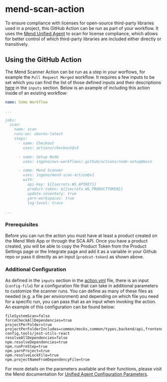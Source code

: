 # mend-scan-action

To ensure compliance with licenses for open-source third-party libraries used in a project, this GitHub Action can be run as part of your workflow. It uses the [Mend Unified Agent](https://docs.mend.io/bundle/unified_agent/page/overview_of_the_unified_agent.html) to scan for license compliance, which allows for better control of which third-party libraries are included either directly or transitively.

## Using the GitHub Action

The Mend Scanner Action can be run as a step in your worflows, for example the `Pull Request Merged` workflow. It requires a few inputs to be set which you can find the list of those defined inputs and their descriptions [here](./action.yml) in the `inputs` section. Below is an axample of including this action inside of an existing workflow:

```yml
name: Some Workflow

...

jobs:
  scan:
    name: scan
    runs-on: ubuntu-latest
    steps:
      - name: Checkout
        uses: actions/checkout@v3

      - name: Setup Node
        uses: ingeno/aws-workflows/.github/actions/node-setup@main

      - name: Mend Scanner
        uses: ingeno/mend-scan-action@v1
        with:
          api-key: ${{secrets.WS_APIKEY}}
          product-token: ${{secrets.WS_PRODUCTTOKEN}}
          update-inventory: true
          yarn-workspaces: true
          log-level: trace

...

```

### Prerequisites

Before you can run the action you must have at least a product created on the Mend Web App or through the SCA API. Once you have a product created, you will be able to copy the Product Token from the Product Settings page or the Integrate page and add it as a variable in your Github repo or pass it directly as an input (`prodcut-token`) as shown above.

### Additional Configuration

As defined in the `inputs` section in the [action.yml](./action.yml) file, there is an input (`config-file`) for a configuration file that can take in additional parameters to customize the scanner runs. You can define as many of these files as needed (e.g. a file per environment) and depending on which file you need for a specific run, you can pass that as an input when invoking the action. An example of this configuration can be found below:

```
fileSystemScan=false
forceCheckAllDependencies=true
projectPerFolder=true
projectPerFolderIncludes=common/mocks,common/types,backend/api,frontend/admin,frontend/client,infra/aws,tools/eslint-config,tools/jest-utils-react
resolveAllDependencies=false
npm.resolveDependencies=true
npm.runPreStep=true
npm.yarnProject=true
npm.resolveLockFile=true
npm.projectNameFromDependencyFile=true
```

For more details on the parameters available and their functions, please visit the Mend documentation for [Unified Agent Configuration Parameters](https://docs.mend.io/bundle/unified_agent/page/unified_agent_configuration_parameters.html).
